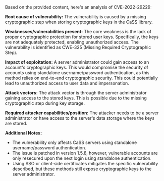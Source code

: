 Based on the provided content, here's an analysis of CVE-2022-29229:

**Root cause of vulnerability:**
The vulnerability is caused by a missing cryptographic step when storing cryptographic keys in the CaSS library.

**Weaknesses/vulnerabilities present:**
The core weakness is the lack of proper cryptographic protection for stored user keys. Specifically, the keys are not adequately protected, enabling unauthorized access. The vulnerability is identified as CWE-325 (Missing Required Cryptographic Step).

**Impact of exploitation:**
A server administrator could gain access to an account's cryptographic keys. This would compromise the security of accounts using standalone username/password authentication, as this method relies on end-to-end cryptographic security. This could potentially lead to unauthorized access to user data and impersonation.

**Attack vectors:**
The attack vector is through the server administrator gaining access to the stored keys. This is possible due to the missing cryptographic step during key storage.

**Required attacker capabilities/position:**
The attacker needs to be a server administrator or have access to the server's data storage where the keys are stored.

**Additional Notes:**
* The vulnerability only affects CaSS servers using standalone username/password authentication.
* The issue is patched in version 1.5.8, however, vulnerable accounts are only resecured upon the next login using standalone authentication.
* Using SSO or client-side certificates mitigates the specific vulnerability described, but these methods still expose cryptographic keys to the server administrator.